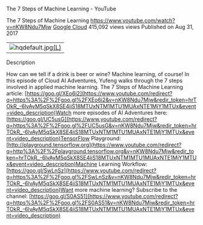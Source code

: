 The 7 Steps of Machine Learning - YouTube

The 7 Steps of Machine Learning
https://www.youtube.com/watch?v=nKW8Ndu7Mjw
[Google Cloud](https://www.youtube.com/channel/UCJS9pqu9BzkAMNTmzNMNhvg)
415,092 views views
Published on Aug 31, 2017

|     |
| --- |
| ![hqdefault.jpg](../_resources/347a21827f3ca0d90db425ca1317f913.jpg)[(L)](https://www.youtube.com/watch?v=nKW8Ndu7Mjw) |

Description

How can we tell if a drink is beer or wine? Machine learning, of course! In this episode of Cloud AI Adventures, Yufeng walks through the 7 steps involved in applied machine learning. The 7 Steps of Machine Learning article: [https://goo.gl/XEo6i2](https://www.youtube.com/redirect?q=https%3A%2F%2Fgoo.gl%2FXEo6i2&v=nKW8Ndu7Mjw&redir_token=hrTOkR_-6lvAyM5qSkX8SE4iiS18MTUxNTM1MTU1MUAxNTE1MjY1MTUx&event=video_description)Watch more episodes of AI Adventures here: [https://goo.gl/UC5usG](https://www.youtube.com/redirect?q=https%3A%2F%2Fgoo.gl%2FUC5usG&v=nKW8Ndu7Mjw&redir_token=hrTOkR_-6lvAyM5qSkX8SE4iiS18MTUxNTM1MTU1MUAxNTE1MjY1MTUx&event=video_description)TensorFlow Playground: [http://playground.tensorflow.org](https://www.youtube.com/redirect?q=http%3A%2F%2Fplayground.tensorflow.org&v=nKW8Ndu7Mjw&redir_token=hrTOkR_-6lvAyM5qSkX8SE4iiS18MTUxNTM1MTU1MUAxNTE1MjY1MTUx&event=video_description)Machine Learning Workflow: [https://goo.gl/SwLnSz](https://www.youtube.com/redirect?q=https%3A%2F%2Fgoo.gl%2FSwLnSz&v=nKW8Ndu7Mjw&redir_token=hrTOkR_-6lvAyM5qSkX8SE4iiS18MTUxNTM1MTU1MUAxNTE1MjY1MTUx&event=video_description)Want more machine learning? Subscribe to the channel: [https://goo.gl/S0AS51](https://www.youtube.com/redirect?q=https%3A%2F%2Fgoo.gl%2FS0AS51&v=nKW8Ndu7Mjw&redir_token=hrTOkR_-6lvAyM5qSkX8SE4iiS18MTUxNTM1MTU1MUAxNTE1MjY1MTUx&event=video_description)